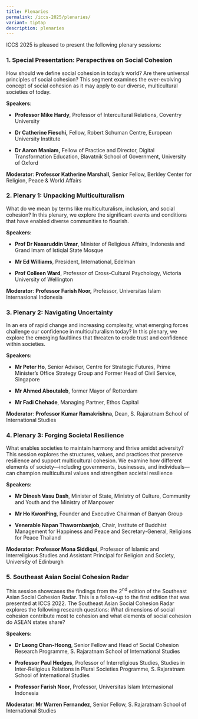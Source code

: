 ```yaml
---
title: Plenaries
permalink: /iccs-2025/plenaries/
variant: tiptap
description: plenaries
---
```

<p>ICCS 2025 is pleased to present the following plenary sessions:</p>
<h3><strong>1. Special Presentation: Perspectives on Social Cohesion</strong></h3>
<p>How should we define social cohesion in today’s world? Are there universal
principles of social cohesion? This segment examines the ever-evolving
concept of social cohesion as it may apply to our diverse, multicultural
societies of today.</p>
<p><strong>Speakers</strong>:</p>
<ul data-tight="true" class="tight">
<li>
<p><strong>Professor Mike Hardy</strong>, Professor of Intercultural Relations,
Coventry University</p>
</li>
<li>
<p><strong>Dr Catherine Fieschi,</strong> Fellow, Robert Schuman Centre, European
University Institute</p>
</li>
<li>
<p><strong>Dr Aaron Maniam,</strong> Fellow of Practice and Director, Digital
Transformation Education, Blavatnik School of Government, University of
Oxford</p>
</li>
</ul>
<p><strong>Moderator</strong>: <strong>Professor Katherine Marshall,</strong> Senior
Fellow, Berkley Center for Religion, Peace &amp; World Affairs</p>
<h3><strong>2. Plenary 1: Unpacking Multiculturalism</strong></h3>
<p>What do we mean by terms like multiculturalism, inclusion, and social
cohesion? In this plenary, we explore the significant events and conditions
that have enabled diverse communities to flourish.</p>
<p><strong>Speakers:</strong>
</p>
<ul data-tight="true" class="tight">
<li>
<p><strong>Prof Dr Nasaruddin Umar</strong>, Minister of Religious Affairs,
Indonesia and Grand Imam of Istiqlal State Mosque</p>
</li>
<li>
<p><strong>Mr Ed Williams</strong>, President, International, Edelman</p>
</li>
<li>
<p><strong>Prof Colleen Ward</strong>, Professor of Cross-Cultural Psychology,
Victoria University of Wellington</p>
</li>
</ul>
<p><strong>Moderator</strong>: <strong>Professor Farish Noor,</strong> Professor,
Universitas Islam Internasional Indonesia</p>
<h3><strong>3. Plenary 2: Navigating Uncertainty</strong></h3>
<p>In an era of rapid change and increasing complexity, what emerging forces
challenge our confidence in multiculturalism today? In this plenary, we
explore the emerging faultlines that threaten to erode trust and confidence
within societies.</p>
<p><strong>Speakers:</strong>
</p>
<ul data-tight="true" class="tight">
<li>
<p><strong>Mr Peter Ho</strong>, Senior Advisor, Centre for Strategic Futures,
Prime Minister’s Office Strategy Group and Former Head of Civil Service,
Singapore</p>
</li>
<li>
<p><strong>Mr Ahmed Aboutaleb</strong>, former Mayor of Rotterdam</p>
</li>
<li>
<p><strong>Mr Fadi Chehade</strong>, Managing Partner, Ethos Capital</p>
</li>
</ul>
<p><strong>Moderator</strong>: <strong>Professor Kumar Ramakrishna</strong>,
Dean, S. Rajaratnam School of International Studies</p>
<h3><strong>4. Plenary 3: Forging Societal Resilience</strong></h3>
<p>What enables societies to maintain harmony and thrive amidst adversity?
This session explores the structures, values, and practices that preserve
resilience and support multicultural cohesion. We examine how different
elements of society—including governments, businesses, and individuals—
can champion multicultural values and strengthen societal resilience</p>
<p><strong>Speakers:</strong>
</p>
<ul data-tight="true" class="tight">
<li>
<p><strong>Mr Dinesh Vasu Dash</strong>, Minister of State, Ministry of Culture,
Community and Youth and the Ministry of Manpower</p>
</li>
<li>
<p><strong>Mr Ho KwonPing</strong>, Founder and Executive Chairman of Banyan
Group</p>
</li>
<li>
<p><strong>Venerable Napan Thawornbanjob</strong>, Chair, Institute of Buddhist
Management for Happiness and Peace and Secretary-General, Religions for
Peace Thailand</p>
</li>
</ul>
<p><strong>Moderator</strong>: <strong>Professor Mona Siddiqui</strong>, Professor
of Islamic and Interreligious Studies and Assistant Principal for Religion
and Society, University of Edinburgh</p>
<h3><strong>5. Southeast Asian Social Cohesion Radar</strong></h3>
<p>This session showcases the findings from the 2<sup>nd</sup> edition of
the Southeast Asian Social Cohesion Radar. This is a follow-up to the first
edition that was presented at ICCS 2022. The Southeast Asian Social Cohesion
Radar explores the following research questions: What dimensions of social
cohesion contribute most to cohesion and what elements of social cohesion
do ASEAN states share?</p>
<p><strong>Speakers:</strong>
</p>
<ul data-tight="true" class="tight">
<li>
<p><strong>Dr Leong Chan-Hoong</strong>, Senior Fellow and Head of Social
Cohesion Research Programme, S. Rajaratnam School of International Studies</p>
</li>
<li>
<p><strong>Professor Paul Hedges</strong>, Professor of Interreligious Studies,
Studies in Inter-Religious Relations in Plural Societies Programme, S.
Rajaratnam School of International Studies</p>
</li>
<li>
<p><strong>Professor Farish Noor</strong>, Professor, Universitas Islam Internasional
Indonesia</p>
</li>
</ul>
<p><strong>Moderator</strong>: <strong>Mr Warren Fernandez</strong>, Senior
Fellow, S. Rajaratnam School of International Studies</p>